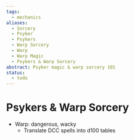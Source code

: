 ```yaml
---
tags:
  - mechanics
aliases:
  - Sorcery
  - Psyker
  - Psykers
  - Warp Sorcery
  - Warp
  - Warp Magic
  - Psykers & Warp Sorcery
abstract: Psyker magic & warp sorcery 101
status:
  - todo
---
```

# Psykers & Warp Sorcery

- Warp: dangerous, wacky
	- Translate DCC spells into d100 tables
